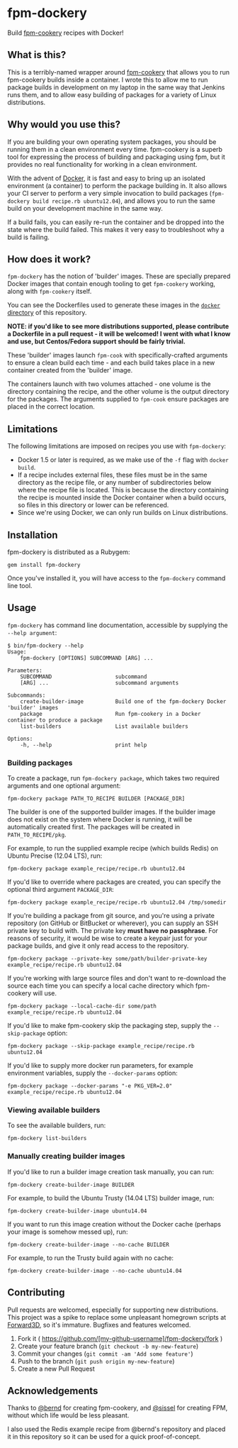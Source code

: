 # fpm-dockery

Build [fpm-cookery](https://github.com/bernd/fpm-cookery) recipes with Docker!

## What is this?

This is a terribly-named wrapper around [fpm-cookery](https://github.com/bernd/fpm-cookery)
that allows you to run fpm-cookery builds inside a container. I wrote this to allow me to run package builds
in development on my laptop in the same way that Jenkins runs them, and to allow easy building of packages
for a variety of Linux distributions.

## Why would you use this?

If you are building your own operating system packages, you should be running them in a clean
environment every time. fpm-cookery is a superb tool for expressing the process of building and packaging
using fpm, but it provides no real functionality for working in a clean environment.

With the advent of [Docker](https://www.docker.com/), it is fast and easy to bring up an isolated
environment (a container) to perform the package building in. It also allows your CI server to perform
a very simple invocation to build packages (`fpm-dockery build recipe.rb ubuntu12.04`), and allows you
to run the same build on your development machine in the same way.

If a build fails, you can easily re-run the container and be dropped into the state where the build failed.
This makes it very easy to troubleshoot why a build is failing.

## How does it work?

`fpm-dockery` has the notion of 'builder' images. These are specially prepared Docker images that
contain enough tooling to get `fpm-cookery` working, along with `fpm-cookery` itself.

You can see the Dockerfiles used to generate these images in the
[`docker` directory](https://github.com/andytinycat/fpm-dockery/tree/master/docker) of this
repository.

__NOTE: if you'd like to see more distributions supported, please contribute a Dockerfile in
a pull request - it will be welcomed! I went with what I know and use, but Centos/Fedora support should
be fairly trivial.__

These 'builder' images launch `fpm-cook` with specifically-crafted arguments to ensure a clean
build each time - and each build takes place in a new container created from the 'builder' image.

The containers launch with two volumes attached - one volume is the directory containing the recipe,
and the other volume is the output directory for the packages. The arguments supplied to `fpm-cook`
ensure packages are placed in the correct location.

## Limitations

The following limitations are imposed on recipes you use with `fpm-dockery`:

  * Docker 1.5 or later is required, as we make use of the `-f` flag with
    `docker build`.
  * If a recipe includes external files, these files must be in the same directory
    as the recipe file, or any number of subdirectories below where the recipe file is located.
    This is because the directory containing the recipe is mounted inside the Docker container
    when a build occurs, so files in this directory or lower can be referenced.
  * Since we're using Docker, we can only run builds on Linux distributions.

## Installation

fpm-dockery is distributed as a Rubygem:

`gem install fpm-dockery`

Once you've installed it, you will have access to the `fpm-dockery` command line tool.

## Usage

`fpm-dockery` has command line documentation, accessible by supplying the `--help argument`:

    $ bin/fpm-dockery --help
    Usage:
        fpm-dockery [OPTIONS] SUBCOMMAND [ARG] ...

    Parameters:
        SUBCOMMAND                    subcommand
        [ARG] ...                     subcommand arguments

    Subcommands:
        create-builder-image          Build one of the fpm-dockery Docker 'builder' images
        package                       Run fpm-cookery in a Docker container to produce a package
        list-builders                 List available builders

    Options:
        -h, --help                    print help

### Building packages

To create a package, run `fpm-dockery package`, which takes two required arguments and one
optional argument:

    fpm-dockery package PATH_TO_RECIPE BUILDER [PACKAGE_DIR]

The builder is one of the supported builder images. If the builder image does not exist on the
system where Docker is running, it will be automatically created first. The packages will be
created in `PATH_TO_RECIPE/pkg`.

For example, to run the supplied example recipe (which builds Redis) on Ubuntu Precise (12.04 LTS), run:

    fpm-dockery package example_recipe/recipe.rb ubuntu12.04

If you'd like to override where packages are created, you can specify the optional third
argument `PACKAGE_DIR`:

    fpm-dockery package example_recipe/recipe.rb ubuntu12.04 /tmp/somedir

If you're building a package from git source, and you're using a private repository
(on GitHub or BitBucket or wherever), you can supply an SSH private key to build with.
The private key __must have no passphrase__. For reasons of security, it would be wise
to create a keypair just for your package builds, and give it only read access to the repository.

    fpm-dockery package --private-key some/path/builder-private-key example_recipe/recipe.rb ubuntu12.04

If you're working with large source files and don't want to re-download the source each time you can specify a local cache directory which fpm-cookery will use.

    fpm-dockery package --local-cache-dir some/path example_recipe/recipe.rb ubuntu12.04

If you'd like to make fpm-cookery skip the packaging step, supply the `--skip-package` option:

    fpm-dockery package --skip-package example_recipe/recipe.rb ubuntu12.04

If you'd like to supply more docker run parameters, for example environment variables, supply the `--docker-params` option:

    fpm-dockery package --docker-params "-e PKG_VER=2.0" example_recipe/recipe.rb ubuntu12.04



### Viewing available builders

To see the available builders, run:

    fpm-dockery list-builders

### Manually creating builder images

If you'd like to run a builder image creation task manually, you can run:

    fpm-dockery create-builder-image BUILDER

For example, to build the Ubuntu Trusty (14.04 LTS) builder image, run:

    fpm-dockery create-builder-image ubuntu14.04

If you want to run this image creation without the Docker cache (perhaps your image is somehow
messed up), run:

    fpm-dockery create-builder-image --no-cache BUILDER

For example, to run the Trusty build again with no cache:

    fpm-dockery create-builder-image --no-cache ubuntu14.04

## Contributing

Pull requests are welcomed, especially for supporting new distributions. This project was a spike to replace
some unpleasant homegrown scripts at [Forward3D](https://github.com/forward3d), so it's immature. Bugfixes and features welcomed.

1. Fork it ( https://github.com/[my-github-username]/fpm-dockery/fork )
2. Create your feature branch (`git checkout -b my-new-feature`)
3. Commit your changes (`git commit -am 'Add some feature'`)
4. Push to the branch (`git push origin my-new-feature`)
5. Create a new Pull Request

## Acknowledgements

Thanks to [@bernd](https://github.com/bernd) for creating fpm-cookery, and [@sissel](https://github.com/jordansissel)
for creating FPM, without which life would be less pleasant.

I also used the Redis example recipe from @bernd's repository and placed it in this repository so it can be used
for a quick proof-of-concept.
